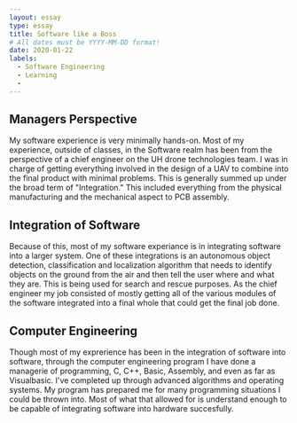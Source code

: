 ```yaml
---
layout: essay
type: essay
title: Software like a Boss
# All dates must be YYYY-MM-DD format!
date: 2020-01-22
labels:
  - Software Engineering
  - Learning
  - 
---
```


## Managers Perspective
My software experience is very minimally hands-on. Most of my experience, outside of classes, in the Software realm has been from the perspective of a chief engineer on the UH drone technologies team. I was in charge of getting everything involved in the design of a UAV to combine into the final product with minimal problems. This is generally summed up under the broad term of "Integration." This included everything from the physical manufacturing and the mechanical aspect to PCB assembly.


## Integration of Software
Because of this, most of my software experiance is in integrating software into a larger system. One of these integrations is an autonomous object detection, classification and localization algorithm that needs to identify objects on the ground from the air and then tell the user where and what they are. This is being used for search and rescue purposes. As the chief engineer my job consisted of mostly getting all of the various modules of the software integrated into a final whole that could get the final job done.

## Computer Engineering

Though most of my exprerience has been in the integration of software into software, through the computer engineering program I have done a managerie of programming, C, C++, Basic, Assembly, and even as far as Visualbasic. I've completed up through advanced algorithms and operating systems. My program has prepared me for many programming situations I could be thrown into. Most of what that allowed for is understand enough to be capable of integrating software into hardware succesfully. 

